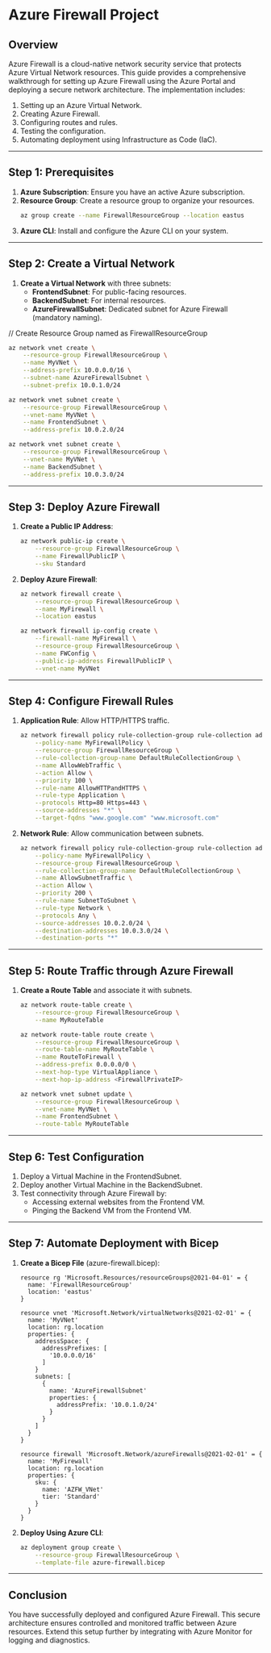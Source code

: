 # Azure Firewall Project

## Overview
Azure Firewall is a cloud-native network security service that protects Azure Virtual Network resources. This guide provides a comprehensive walkthrough for setting up Azure Firewall using the Azure Portal and deploying a secure network architecture. The implementation includes:

1. Setting up an Azure Virtual Network.
2. Creating Azure Firewall.
3. Configuring routes and rules.
4. Testing the configuration.
5. Automating deployment using Infrastructure as Code (IaC).

---

## Step 1: Prerequisites
1. **Azure Subscription**: Ensure you have an active Azure subscription.
2. **Resource Group**: Create a resource group to organize your resources.
   ```bash
   az group create --name FirewallResourceGroup --location eastus
   ```
3. **Azure CLI**: Install and configure the Azure CLI on your system.

---

## Step 2: Create a Virtual Network
1. **Create a Virtual Network** with three subnets:
   - **FrontendSubnet**: For public-facing resources.
   - **BackendSubnet**: For internal resources.
   - **AzureFirewallSubnet**: Dedicated subnet for Azure Firewall (mandatory naming).

// Create Resource Group named as FirewallResourceGroup
   ```bash
   az network vnet create \
       --resource-group FirewallResourceGroup \
       --name MyVNet \
       --address-prefix 10.0.0.0/16 \
       --subnet-name AzureFirewallSubnet \
       --subnet-prefix 10.0.1.0/24

   az network vnet subnet create \
       --resource-group FirewallResourceGroup \
       --vnet-name MyVNet \
       --name FrontendSubnet \
       --address-prefix 10.0.2.0/24

   az network vnet subnet create \
       --resource-group FirewallResourceGroup \
       --vnet-name MyVNet \
       --name BackendSubnet \
       --address-prefix 10.0.3.0/24
   ```

---

## Step 3: Deploy Azure Firewall
1. **Create a Public IP Address**:
   ```bash
   az network public-ip create \
       --resource-group FirewallResourceGroup \
       --name FirewallPublicIP \
       --sku Standard
   ```

2. **Deploy Azure Firewall**:
   ```bash
   az network firewall create \
       --resource-group FirewallResourceGroup \
       --name MyFirewall \
       --location eastus

   az network firewall ip-config create \
       --firewall-name MyFirewall \
       --resource-group FirewallResourceGroup \
       --name FWConfig \
       --public-ip-address FirewallPublicIP \
       --vnet-name MyVNet
   ```

---

## Step 4: Configure Firewall Rules
1. **Application Rule**: Allow HTTP/HTTPS traffic.
   ```bash
   az network firewall policy rule-collection-group rule-collection add-filter-collection \
       --policy-name MyFirewallPolicy \
       --resource-group FirewallResourceGroup \
       --rule-collection-group-name DefaultRuleCollectionGroup \
       --name AllowWebTraffic \
       --action Allow \
       --priority 100 \
       --rule-name AllowHTTPandHTTPS \
       --rule-type Application \
       --protocols Http=80 Https=443 \
       --source-addresses "*" \
       --target-fqdns "www.google.com" "www.microsoft.com"
   ```

2. **Network Rule**: Allow communication between subnets.
   ```bash
   az network firewall policy rule-collection-group rule-collection add-network-collection \
       --policy-name MyFirewallPolicy \
       --resource-group FirewallResourceGroup \
       --rule-collection-group-name DefaultRuleCollectionGroup \
       --name AllowSubnetTraffic \
       --action Allow \
       --priority 200 \
       --rule-name SubnetToSubnet \
       --rule-type Network \
       --protocols Any \
       --source-addresses 10.0.2.0/24 \
       --destination-addresses 10.0.3.0/24 \
       --destination-ports "*"
   ```

---

## Step 5: Route Traffic through Azure Firewall
1. **Create a Route Table** and associate it with subnets.
   ```bash
   az network route-table create \
       --resource-group FirewallResourceGroup \
       --name MyRouteTable

   az network route-table route create \
       --resource-group FirewallResourceGroup \
       --route-table-name MyRouteTable \
       --name RouteToFirewall \
       --address-prefix 0.0.0.0/0 \
       --next-hop-type VirtualAppliance \
       --next-hop-ip-address <FirewallPrivateIP>

   az network vnet subnet update \
       --resource-group FirewallResourceGroup \
       --vnet-name MyVNet \
       --name FrontendSubnet \
       --route-table MyRouteTable
   ```

---

## Step 6: Test Configuration
1. Deploy a Virtual Machine in the FrontendSubnet.
2. Deploy another Virtual Machine in the BackendSubnet.
3. Test connectivity through Azure Firewall by:
   - Accessing external websites from the Frontend VM.
   - Pinging the Backend VM from the Frontend VM.

---

## Step 7: Automate Deployment with Bicep
1. **Create a Bicep File** (azure-firewall.bicep):
   ```bicep
   resource rg 'Microsoft.Resources/resourceGroups@2021-04-01' = {
     name: 'FirewallResourceGroup'
     location: 'eastus'
   }

   resource vnet 'Microsoft.Network/virtualNetworks@2021-02-01' = {
     name: 'MyVNet'
     location: rg.location
     properties: {
       addressSpace: {
         addressPrefixes: [
           '10.0.0.0/16'
         ]
       }
       subnets: [
         {
           name: 'AzureFirewallSubnet'
           properties: {
             addressPrefix: '10.0.1.0/24'
           }
         }
       ]
     }
   }

   resource firewall 'Microsoft.Network/azureFirewalls@2021-02-01' = {
     name: 'MyFirewall'
     location: rg.location
     properties: {
       sku: {
         name: 'AZFW_VNet'
         tier: 'Standard'
       }
     }
   }
   ```

2. **Deploy Using Azure CLI**:
   ```bash
   az deployment group create \
       --resource-group FirewallResourceGroup \
       --template-file azure-firewall.bicep
   ```

---

## Conclusion
You have successfully deployed and configured Azure Firewall. This secure architecture ensures controlled and monitored traffic between Azure resources. Extend this setup further by integrating with Azure Monitor for logging and diagnostics.
